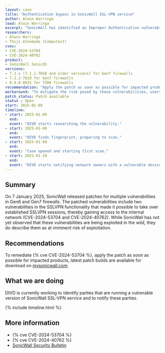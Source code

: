 ```yaml
---
layout: case
title: "Authentication bypass in SonicWall SSL-VPN service"
author: Alwin Warringa
lead: Alwin Warringa
excerpt: "SonicWall has identified an Improper Authentication vulnerability in the SSLVPN authentication mechanism that allows a remote attacker to bypass authentication, posing a serious threat by allowing attackers access to private networks"
researchers:
- Alwin Warringa
- Thijs Alkemade (Computest)
cves:
- CVE-2024-53704
- CVE-2024-40762
product:
- SonicWall SonicOS
versions: 
- 7.1.x (7.1.1-7058 and older versions) for Gen7 firewalls
- 7.1.2-7019 for Gen7 firewalls
- 8.0.0-8035 for TZ80 firewalls
recommendation: "Apply the patch as soon as possible for impacted products"
workaround: "To mitigate the risk posed by these vulnerabilities, users should ensure that access to the SSL-VPN firewalls is limited to trusted sources, or to disable SSL-VPN access from the internet entirely"
patch_status: Patch available
status : Open
start: 2025-01-09
timeline:
- start: 2025-01-09
  end:
  event: "DIVD starts researching the vulnerability."
- start: 2025-01-09
  end:
  event: "DIVD finds fingerprint, preparing to scan."
- start: 2025-01-09
  end:
  event: "Case opened and starting first scan."
- start: 2025-01-10
  end:
  event: "DIVD starts notifying network owners with a vulnerable devices in their network."
---
```


## Summary
On 7 January 2025, SonicWall released patches for multiple vulnerabilities in Gen6 and Gen7 firewalls. The patched vulnerabilities include two vulnerabilities in the SSLVPN functionality that made it possible to take over established SSLVPN sessions, thereby gaining access to the internal network (CVE-2024-53704 and CVE-2024-40762). While SonicWall has not yet observed that these vulnerabilities are being exploited in the wild, they do describe them as at imminent risk of exploitation.

## Recommendations
To remediate {% cve CVE-2024-53704 %}, apply the patch as soon as possible for impacted products, latest patch builds are available for download on [mysonicwall.com](https://mysonicwall.com).

## What we are doing
DIVD is currently working to identify parties that are running a vulnerable version of SonicWall SSL-VPN service and to notify these parties. 

{% include timeline.html %}

## More information

* {% cve CVE-2024-53704 %}
* {% cve CVE-2024-40762 %}
* [SonicWall Security Bulletin](https://psirt.global.sonicwall.com/vuln-detail/SNWLID-2025-0003)
